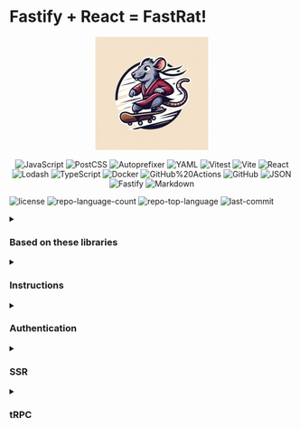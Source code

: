 # Fastify + React = FastRat!

<p align="center">
  <img 
    src="https://github.com/giacomorebonato/fastrat/blob/main/src/images/logo.jpg?raw=true" 
    alt="A rat on a skateboard"
    width='200'
    height='200'
  />
</p>

<p align="center">
<img src="https://img.shields.io/badge/JavaScript-F7DF1E.svg?style=flat&logo=JavaScript&logoColor=black" alt="JavaScript">
<img src="https://img.shields.io/badge/PostCSS-DD3A0A.svg?style=flat&logo=PostCSS&logoColor=white" alt="PostCSS">
<img src="https://img.shields.io/badge/Autoprefixer-DD3735.svg?style=flat&logo=Autoprefixer&logoColor=white" alt="Autoprefixer">
<img src="https://img.shields.io/badge/YAML-CB171E.svg?style=flat&logo=YAML&logoColor=white" alt="YAML">
<img src="https://img.shields.io/badge/Vitest-6E9F18.svg?style=flat&logo=Vitest&logoColor=white" alt="Vitest">
<img src="https://img.shields.io/badge/Vite-646CFF.svg?style=flat&logo=Vite&logoColor=white" alt="Vite">
<img src="https://img.shields.io/badge/React-61DAFB.svg?style=flat&logo=React&logoColor=black" alt="React">
<img src="https://img.shields.io/badge/Lodash-3492FF.svg?style=flat&logo=Lodash&logoColor=white" alt="Lodash">

<img src="https://img.shields.io/badge/TypeScript-3178C6.svg?style=flat&logo=TypeScript&logoColor=white" alt="TypeScript">
<img src="https://img.shields.io/badge/Docker-2496ED.svg?style=flat&logo=Docker&logoColor=white" alt="Docker">
<img src="https://img.shields.io/badge/GitHub%20Actions-2088FF.svg?style=flat&logo=GitHub-Actions&logoColor=white" alt="GitHub%20Actions">
<img src="https://img.shields.io/badge/GitHub-181717.svg?style=flat&logo=GitHub&logoColor=white" alt="GitHub">
<img src="https://img.shields.io/badge/JSON-000000.svg?style=flat&logo=JSON&logoColor=white" alt="JSON">
<img src="https://img.shields.io/badge/Fastify-000000.svg?style=flat&logo=Fastify&logoColor=white" alt="Fastify">
<img src="https://img.shields.io/badge/Markdown-000000.svg?style=flat&logo=Markdown&logoColor=white" alt="Markdown">
</p>

![license](https://img.shields.io/github/license/giacomorebonato/fastrat?style=flat&labelColor=E5E4E2&color=869BB3)
![repo-language-count](https://img.shields.io/github/languages/count/giacomorebonato/fastrat?style=flat&labelColor=E5E4E2&color=869BB3)
![repo-top-language](https://img.shields.io/github/languages/top/giacomorebonato/fastrat?style=flat&labelColor=E5E4E2&color=869BB3)
![last-commit](https://img.shields.io/github/last-commit/giacomorebonato/fastrat?style=flat&labelColor=E5E4E2&color=869BB3)
</div>

<details>
<summary>

### Based on these libraries

</summary>

* [Fastify](https://fastify.dev)
  * a fast well maintained web framework
* [Vite](https://vitejs.dev)
  * for frontend tooling and bundling
* [Vike](https://vike.dev)
  * a Vite plugin to create your own NextJS
* [tRPC](https://trpc.io/docs/server/adapters/fastify)
  * for end points with E2E type safety
* [Vavite](https://github.com/cyco130/vavite)
  * for running and compiling Node code with Vite
* [Turso db](https://turso.tech)
  * for easy to use SQL database
  * fallbacks to [libsql](https://github.com/tursodatabase/libsql) locally
* [Fly.io](https://fly.io)
  * for deployment

</details>

<details>

<summary open>

### Instructions

</summary>

1. Clone the repository 
   * `gh repo clone giacomorebonato/fastrat-test`
2. Install dependencies
   * `pnpm install`
3. Start the project
   * `pnpm dev`

</details>

<details>

<summary>

### Authentication

</summary>

Provide `GOOGLE_CLIENT_ID` and `GOOGLE_CLIENT_SECRET` into the `.env` file to allow Google authentication ([instructions](https://www.balbooa.com/help/gridbox-documentation/integrations/other/google-client-id)).  
You can check how authentication is achieved in [src/features/auth/google-auth.ts](src/features/auth/google-auth.ts) by leveraging [fastify-oauth2](https://github.com/fastify/fastify-oauth2).  
It should be easy for you to re-use this example to add other authentication providers.

</details>

<details>

<summary>

### SSR

</summary>

Project starts with pre-rendering enabled. Meaning that React components are rendered at build time and not when a request comes in.  
Check the answer to the question "Should I pre-render?" on [Vike docs](https://vike.dev/pre-rendering#should-i-pre-render).

Vike gives you total control around this behaviour and it's well documented.

</details>


<details>

<summary>

### tRPC

</summary>

This project comes with [tRPC](https://trpc.io) ready to be used.
Check [note-router.ts](src/features/notes/note-router.ts) to see how queries, mutations and subscriptions can be implemented.  
All the routers are collected in [api-router.ts](src/features/server/api-router.ts), but you can organise files in the way you prefer.

<details>

<details>
<summary>

### Deploy

</summary>

* This website deploys automatically to Fly.io
  * https://fly.io/docs/app-guides/continuous-deployment-with-github-actions/
  * [GitHub action](.github/workflows/fly.yml)
* [Environment variables](src/features/server/env.ts)
  * https://fly.io/docs/rails/the-basics/configuration/
  * [fly.toml](fly.toml)

</details>

## Credits

This project has been inspired by other starter kit

- [create-t3-app](https://github.com/t3-oss/create-t3-app)
- [epic-stack](https://github.com/epicweb-dev/epic-stack)
